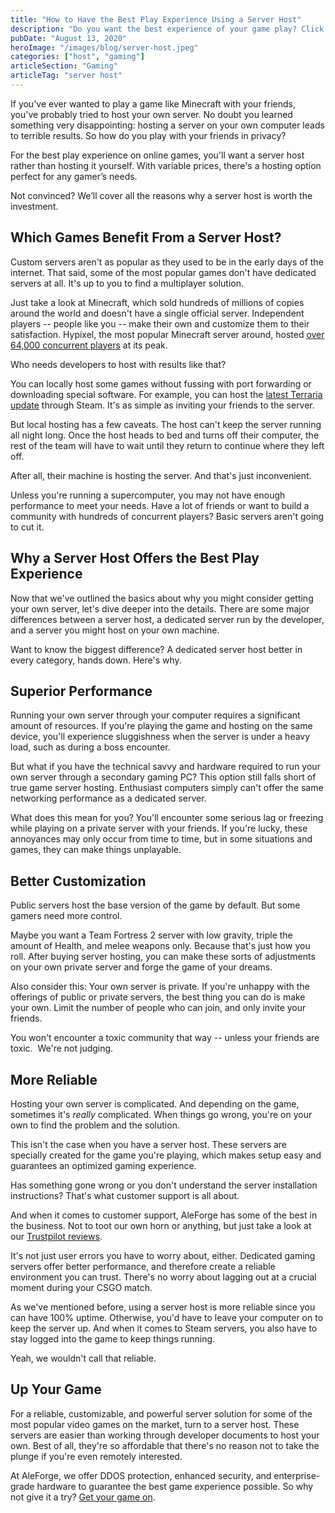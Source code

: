 ```yaml
---
title: "How to Have the Best Play Experience Using a Server Host"
description: "Do you want the best experience of your game play? Click here to learn about why using a server host provides the best interaction with your game."
pubDate: "August 13, 2020"
heroImage: "/images/blog/server-host.jpeg"
categories: ["host", "gaming"]
articleSection: "Gaming"
articleTag: "server host"
---
```


If you've ever wanted to play a game like Minecraft with your friends, you've probably tried to host your own server. No doubt you learned something very disappointing: hosting a server on your own computer leads to terrible results. So how do you play with your friends in privacy?

For the best play experience on online games, you'll want a server host rather than hosting it yourself. With variable prices, there's a hosting option perfect for any gamer’s needs.

Not convinced? We’ll cover all the reasons why a server host is worth the investment.

## Which Games Benefit From a Server Host?

Custom servers aren't as popular as they used to be in the early days of the internet. That said, some of the most popular games don't have dedicated servers at all. It's up to you to find a multiplayer solution.

Just take a look at Minecraft, which sold hundreds of millions of copies around the world and doesn't have a single official server. Independent players -- people like you -- make their own and customize them to their satisfaction. Hypixel, the most popular Minecraft server around, hosted [over 64,000 concurrent players](https://venturebeat.com/2018/12/13/beware-minecraft-and-roblox-here-comes-the-blocky-world-of-hytale/) at its peak.

Who needs developers to host with results like that?

You can locally host some games without fussing with port forwarding or downloading special software. For example, you can host the [latest Terraria update](https://aleforge.net/blog/10-terraria-tips-and-tricks-for-new-players) through Steam. It's as simple as inviting your friends to the server.

But local hosting has a few caveats. The host can't keep the server running all night long. Once the host heads to bed and turns off their computer, the rest of the team will have to wait until they return to continue where they left off.

After all, their machine is hosting the server. And that's just inconvenient.

Unless you're running a supercomputer, you may not have enough performance to meet your needs. Have a lot of friends or want to build a community with hundreds of concurrent players? Basic servers aren't going to cut it.

## Why a Server Host Offers the Best Play Experience

Now that we've outlined the basics about why you might consider getting your own server, let's dive deeper into the details. There are some major differences between a server host, a dedicated server run by the developer, and a server you might host on your own machine.

Want to know the biggest difference? A dedicated server host better in every category, hands down. Here's why.

## Superior Performance

Running your own server through your computer requires a significant amount of resources. If you're playing the game and hosting on the same device, you'll experience sluggishness when the server is under a heavy load, such as during a boss encounter.

But what if you have the technical savvy and hardware required to run your own server through a secondary gaming PC? This option still falls short of true game server hosting. Enthusiast computers simply can't offer the same networking performance as a dedicated server.

What does this mean for you? You'll encounter some serious lag or freezing while playing on a private server with your friends. If you're lucky, these annoyances may only occur from time to time, but in some situations and games, they can make things unplayable.

## Better Customization

Public servers host the base version of the game by default. But some gamers need more control.

Maybe you want a Team Fortress 2 server with low gravity, triple the amount of Health, and melee weapons only. Because that's just how you roll. After buying server hosting, you can make these sorts of adjustments on your own private server and forge the game of your dreams.

Also consider this: Your own server is private. If you're unhappy with the offerings of public or private servers, the best thing you can do is make your own. Limit the number of people who can join, and only invite your friends.

You won't encounter a toxic community that way -- unless your friends are toxic.  We're not judging.

## More Reliable

Hosting your own server is complicated. And depending on the game, sometimes it's *really* complicated. When things go wrong, you're on your own to find the problem and the solution.

This isn't the case when you have a server host. These servers are specially created for the game you're playing, which makes setup easy and guarantees an optimized gaming experience.

Has something gone wrong or you don't understand the server installation instructions? That's what customer support is all about.

And when it comes to customer support, AleForge has some of the best in the business. Not to toot our own horn or anything, but just take a look at our [Trustpilot reviews](https://www.trustpilot.com/review/aleforge.net).

It's not just user errors you have to worry about, either. Dedicated gaming servers offer better performance, and therefore create a reliable environment you can trust. There's no worry about lagging out at a crucial moment during your CSGO match.

As we've mentioned before, using a server host is more reliable since you can have 100% uptime. Otherwise, you'd have to leave your computer on to keep the server up. And when it comes to Steam servers, you also have to stay logged into the game to keep things running.

Yeah, we wouldn't call that reliable.

## Up Your Game

For a reliable, customizable, and powerful server solution for some of the most popular video games on the market, turn to a server host. These servers are easier than working through developer documents to host your own. Best of all, they're so affordable that there's no reason not to take the plunge if you're even remotely interested.

At AleForge, we offer DDOS protection, enhanced security, and enterprise-grade hardware to guarantee the best game experience possible. So why not give it a try? [Get your game on](https://aleforge.net/gameservers).
